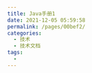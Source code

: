 ```yaml
---
title: Java手册1
date: 2021-12-05 05:59:58
permalink: /pages/00bef2/
categories:
  - 技术
  - 技术文档
tags:
  - 
---
```


